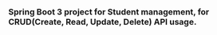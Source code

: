### Spring Boot 3 project for Student management, for CRUD(Create, Read, Update, Delete) API usage.
